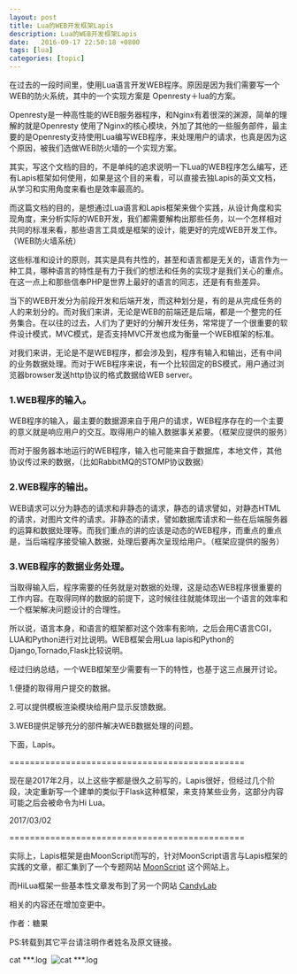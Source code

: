 ```yaml
---
layout: post
title: Lua的WEB开发框架Lapis
description: Lua的WEB开发框架Lapis
date:   2016-09-17 22:50:18 +0800 
tags: [lua]
categories: [topic]
---
```

在过去的一段时间里，使用Lua语言开发WEB程序。原因是因为我们需要写一个WEB的防火系统，其中的一个实现方案是 Openresty＋lua的方案。

Openresty是一种高性能的WEB服务器程序，和Nginx有着很深的渊源，简单的理解的就是Openresty 使用了Nginx的核心模块，外加了其他的一些服务部件，最主要的是Openresty支持使用Lua编写WEB程序，来处理用户的请求，也真是因为这个原因，被我们选做WEB防火墙的一个实现方案。

其实，写这个文档的目的，不是单纯的追求说明一下Lua的WEB程序怎么编写，还有Lapis框架如何使用，如果是这个目的来看，可以直接去独Lapis的英文文档，从学习和实用角度来看也是效率最高的。

而这篇文档的目的，是想通过Lua语言和Lapis框架来做个实践，从设计角度和实现角度，来分析实际的WEB开发，我们都需要解构出那些任务，以一个怎样相对共同的标准来看，那些语言工具或是框架的设计，能更好的完成WEB开发工作。（WEB防火墙系统）

 这些标准和设计的原则，其实是具有共性的，甚至和语言都是无关的，语言作为一种工具，哪种语言的特性是有力于我们的想法和任务的实现才是我们关心的重点。在这一点上和那些信奉PHP是世界上最好的语言的同志，还是有有些差异。

当下的WEB开发分为前段开发和后端开发，而这种划分是，有的是从完成任务的人的来划分的。而对我们来讲，无论是WEB的前端还是后端，都是一个整完的任务集合。在以往的过去，人们为了更好的分解开发任务，常常提了一个很重要的软件设计模式，MVC模式，是否支持MVC开发也成为衡量一个WEB框架的标准。

对我们来讲，无论是不是WEB程序，都会涉及到，程序有输入和输出，还有中间的业务数据处理。而对于WEB程序来说，有一个比较固定的BS模式，用户通过浏览器browser发送http协议的格式数据给WEB server。

<h3>1.WEB程序的输入。</h3> 

WEB程序的输入，最主要的数据源来自于用户的请求，WEB程序存在的一个主要的意义就是响应用户的交互。取得用户的输入数据事关紧要。（框架应提供的服务）

而对于服务器本地运行的WEB程序，输入也可能来自于数据库，本地文件，其他协议传过来的数据，（比如RabbitMQ的STOMP协议数据）

<h3>2.WEB程序的输出。</h3> 

WEB请求可以分为静态的请求和非静态的请求，静态的请求譬如，对静态HTML的请求，对图片文件的请求。非静态的请求，譬如数据库请求和一些在后端服务器的运算和数据处理等。而我们重点的讲的应该是动态的WEB程序，而重点的重点是，当后端程序接受输入数据，处理后要再次呈现给用户。（框架应提供的服务）

<h3>3.WEB程序的数据业务处理。</h3> 

当取得输入后，程序需要的任务就是对数据的处理，这是动态WEB程序很重要的工作内容。在取得同样的数据的前提下，这时候往往就能体现出一个语言的效率和一个框架解决问题设计的合理性。

所以说，语言本身，和语言的框架都对这个效率有影响，之后会用C语言CGI，LUA和Python进行对比说明。WEB框架会用Lua lapis和Python的Django,Tornado,Flask比较说明。

经过归纳总结，一个WEB框架至少需要有一下的特性，也基于这三点展开讨论。

1.便捷的取得用户提交的数据。

2.可以提供模板渲染模块给用户显示反馈数据。

3.WEB提供足够充分的部件解决WEB数据处理的问题。

下面，Lapis。





==============================================


现在是2017年2月，以上这些字都是很久之前写的，Lapis很好，但经过几个阶段，决定重新写一个建单的类似于Flask这种框架，来支持某些业务，这部分内容可能之后会被命令为Hi Lua。




2017/03/02

==============================================

实际上，Lapis框架是由MoonScript而写的，针对MoonScript语言与Lapis框架的实践的文章，都汇集到了一个专题网站 [MoonScript](https://www.moonscript.cn) 这个网站上。


而HiLua框架一些基本性文章发布到了另一个网站 [CandyLab](https://www.candylab.net)


相关的内容还在增加变更中。


作者：糖果

PS:转载到其它平台请注明作者姓名及原文链接。

cat ***.log ​​​​
![cat ***.log ​​​​](http://wx3.sinaimg.cn/mw690/805c3d47ly1fddfv8bycbg20a005ox6q.gif)